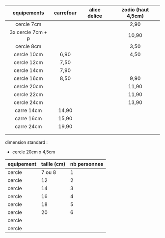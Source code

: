 |    equipements    | carrefour | alice delice | zodio (haut 4,5cm) |
| :---------------: | :-------: | :----------: | :----------------: |
|    cercle 7cm     |           |              |        2,90        |
| 3x cercle 7cm + p |           |              |       10,90        |
|    cercle 8cm     |           |              |        3,50        |
|    cercle 10cm    |   6,90    |              |        4,50        |
|    cercle 12cm    |   7,50    |              |                    |
|    cercle 14cm    |   7,90    |              |                    |
|    cercle 16cm    |   8,50    |              |        9,90        |
|    cercle 20cm    |           |              |       11,90        |
|    cercle 22cm    |           |              |       11,90        |
|    cercle 24cm    |           |              |       13,90        |
|    carre 14cm     |   14,90   |              |                    |
|    carre 16cm     |   15,90   |              |                    |
|    carre 24cm     |   19,90   |              |                    |
|                   |           |              |                    |
|                   |           |              |                    |

dimension standard : 
- cercle 20cm x 4,5cm

| equipement | taille (cm) | nb personnes |
| :--------- | :---------- | :----------- |
| cercle     | 7 ou 8      | 1            |
| cercle     | 12          | 2            |
| cercle     | 14          | 3            |
| cercle     | 16          | 4            |
| cercle     | 18          | 5            |
| cercle     | 20          | 6            |
| cercle     |             |              |
| cercle     |             |              |
